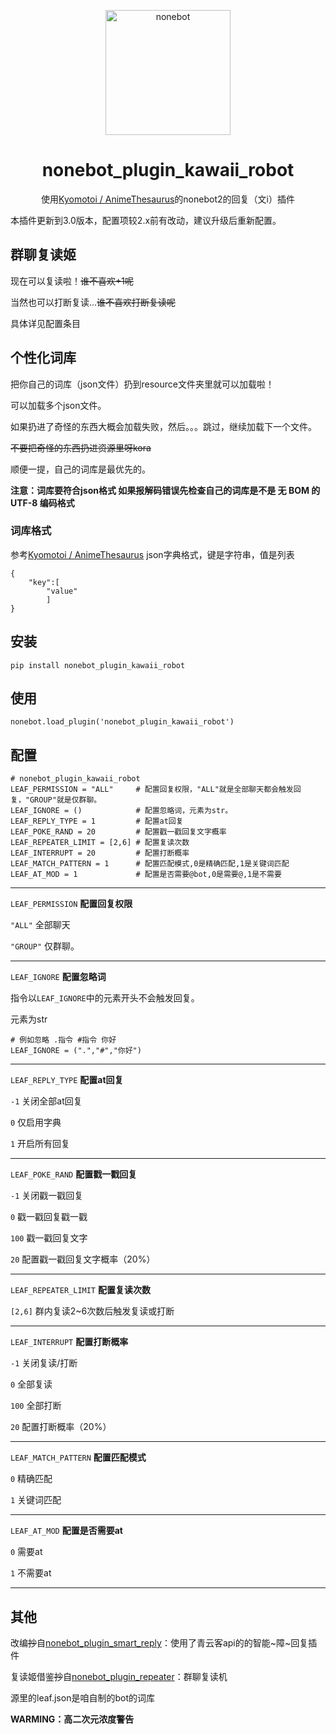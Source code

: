 <p align="center">
  <a href="https://v2.nonebot.dev/"><img src="https://v2.nonebot.dev/logo.png" width="200" height="200" alt="nonebot"></a>
</p>
<div align="center">

# nonebot_plugin_kawaii_robot

使用[Kyomotoi / AnimeThesaurus](https://github.com/Kyomotoi/AnimeThesaurus)的nonebot2的回复（文i）插件


</div>

本插件更新到3.0版本，配置项较2.x前有改动，建议升级后重新配置。

## 群聊复读姬

现在可以复读啦！~~谁不喜欢+1呢~~

当然也可以打断复读...~~谁不喜欢打断复读呢~~

具体详见配置条目

## 个性化词库

把你自己的词库（json文件）扔到resource文件夹里就可以加载啦！

可以加载多个json文件。

如果扔进了奇怪的东西大概会加载失败，然后。。。跳过，继续加载下一个文件。

~~不要把奇怪的东西扔进资源里呀kora~~

顺便一提，自己的词库是最优先的。

__注意：词库要符合json格式 如果报解码错误先检查自己的词库是不是 无 BOM 的 UTF-8 编码格式__

### 词库格式

参考[Kyomotoi / AnimeThesaurus](https://github.com/Kyomotoi/AnimeThesaurus)
json字典格式，键是字符串，值是列表
    
    {
        "key":[
            "value"
            ]
    }

## 安装
    pip install nonebot_plugin_kawaii_robot
## 使用
    nonebot.load_plugin('nonebot_plugin_kawaii_robot') 
## 配置
    # nonebot_plugin_kawaii_robot
    LEAF_PERMISSION = "ALL"     # 配置回复权限，"ALL"就是全部聊天都会触发回复，"GROUP"就是仅群聊。
    LEAF_IGNORE = ()            # 配置忽略词，元素为str。
    LEAF_REPLY_TYPE = 1         # 配置at回复
    LEAF_POKE_RAND = 20         # 配置戳一戳回复文字概率
    LEAF_REPEATER_LIMIT = [2,6] # 配置复读次数
    LEAF_INTERRUPT = 20         # 配置打断概率
    LEAF_MATCH_PATTERN = 1      # 配置匹配模式,0是精确匹配,1是关键词匹配
    LEAF_AT_MOD = 1             # 配置是否需要@bot,0是需要@,1是不需要

****

`LEAF_PERMISSION` __配置回复权限__

`"ALL"` 全部聊天

`"GROUP"` 仅群聊。

****
`LEAF_IGNORE` __配置忽略词__

指令以`LEAF_IGNORE`中的元素开头不会触发回复。

元素为str

    # 例如忽略 .指令 #指令 你好
    LEAF_IGNORE = (".","#","你好")

****

`LEAF_REPLY_TYPE` __配置at回复__

`-1` 关闭全部at回复

`0` 仅启用字典

`1` 开启所有回复

****
  
`LEAF_POKE_RAND` __配置戳一戳回复__

`-1` 关闭戳一戳回复

`0` 戳一戳回复戳一戳

`100` 戳一戳回复文字

`20` 配置戳一戳回复文字概率（20%）

****

`LEAF_REPEATER_LIMIT` __配置复读次数__

`[2,6]` 群内复读2~6次数后触发复读或打断

****

`LEAF_INTERRUPT` __配置打断概率__

`-1` 关闭复读/打断

`0` 全部复读

`100` 全部打断

`20` 配置打断概率（20%）

****

`LEAF_MATCH_PATTERN` __配置匹配模式__

`0` 精确匹配

`1` 关键词匹配

****

`LEAF_AT_MOD` __配置是否需要at__

`0` 需要at

`1` 不需要at

****

## 其他

改编~~抄~~自[nonebot_plugin_smart_reply](https://github.com/Special-Week/nonebot_plugin_smart_reply)：使用了青云客api的的智能~障~回复插件

复读姬借鉴~~抄~~自[nonebot_plugin_repeater](https://github.com/ninthseason/nonebot-plugin-repeater)：群聊复读机

源里的leaf.json是咱自制的bot的词库

__WARMING：高二次元浓度警告__
